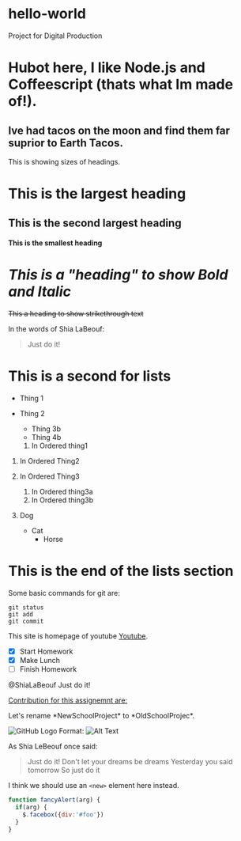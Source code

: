 # hello-world
Project for Digital Production

# **Hubot here, I like Node.js and Coffeescript (thats what Im made of!).**
## Ive had tacos on the moon and find them far suprior to Earth Tacos. 

This is showing sizes of headings. 

# This is the largest heading
## This is the second largest heading
#### This is the smallest heading

# _This is a "heading" to show Bold and Italic_

~~This a heading to show strikethrough text~~

In the words of Shia LaBeouf:

> Just do it!

# This is a second for lists

* Thing 1
* Thing 2
  * Thing 3b
  * Thing 4b
  
  1. In Ordered thing1
1. In Ordered Thing2
1. In Ordered Thing3
   1. In Ordered thing3a
   1. In Ordered thing3b
  
1. Dog
   - Cat
     - Horse
 
 # This is the end of the lists section
 
 Some basic commands for git are:
```
git status
git add
git commit
```

This site is homepage of youtube [Youtube](https://www.youtube.com/).

- [x] Start Homework
- [x] Make Lunch
- [ ] Finish Homework

@ShiaLaBeouf Just do it!

[Contribution for this assignemnt are:](docs/CONTRIBUTING.md)

Let's rename \*NewSchoolProject\* to \*OldSchoolProjec\*.

![GitHub Logo](/images/logo.png)
Format: ![Alt Text](url)

As Shia LeBeouf once said:

> Just do it!
> Don't let your dreams be dreams
> Yesterday you said tomorrow
> So just do it

I think we should use an
`<new>` element here instead.

```javascript
function fancyAlert(arg) {
  if(arg) {
    $.facebox({div:'#foo'})
  }
}
```

